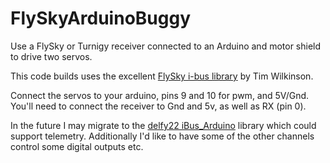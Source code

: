# FlySkyArduinoBuggy
Use a FlySky or Turnigy receiver connected to an Arduino and motor shield to drive two servos.

This code builds uses the excellent [FlySky i-bus library](https://gitlab.com/timwilkinson/FlySkyIBus) by Tim Wilkinson.

Connect the servos to your arduino, pins 9 and 10 for pwm, and 5V/Gnd. You'll need to connect the receiver to Gnd and 5v, as well as RX (pin 0).

In the future I may migrate to the [delfy22 iBus_Arduino](https://github.com/delfy22/iBus_Arduino) library which could support telemetry. Additionally I'd like to have some of the other channels control some digital outputs etc.
